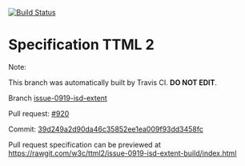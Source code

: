 [![Build Status](https://travis-ci.org/w3c/ttml2.svg?branch=issue-0919-isd-extent)](https://travis-ci.org/w3c/ttml2)


# Specification TTML 2


Note:


This branch was automatically built by Travis CI. <b>DO NOT EDIT</b>.


 Branch [issue-0919-isd-extent](https://github.com/w3c/ttml2/tree/issue-0919-isd-extent)


 Pull request: [#920](https://github.com/w3c/ttml2/pull/920)


 Commit: [39d249a2d90da46c35852ee1ea009f93dd3458fc](https://github.com/w3c/ttml2/commit/39d249a2d90da46c35852ee1ea009f93dd3458fc)

Pull request specification can be previewed at https://rawgit.com/w3c/ttml2/issue-0919-isd-extent-build/index.html



